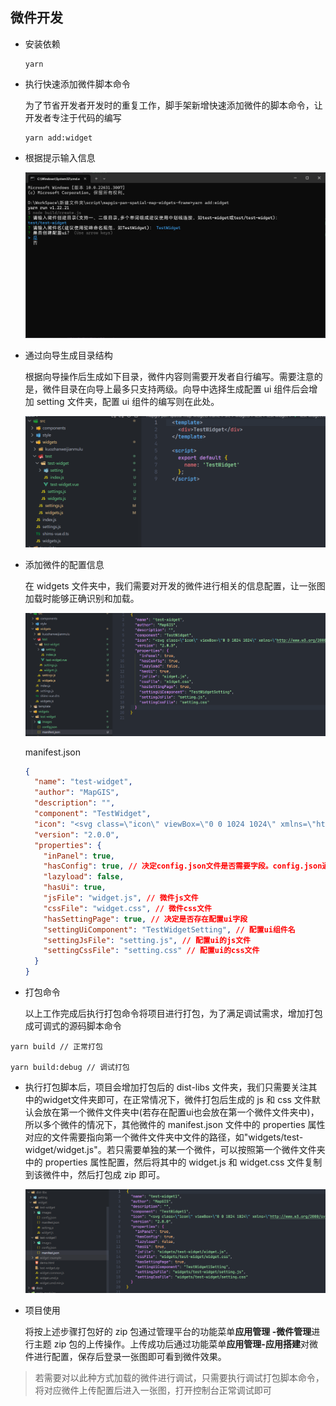 ## 微件开发

- 安装依赖

  ```
  yarn
  ```
- 执行快速添加微件脚本命令

  为了节省开发者开发时的重复工作，脚手架新增快速添加微件的脚本命令，让开发者专注于代码的编写

  ```
  yarn add:widget
  ```
- 根据提示输入信息

  ![img](./docs/images/运行时加载微件包-微件创建向导.png "微件创建向导")
- 通过向导生成目录结构

  根据向导操作后生成如下目录，微件内容则需要开发者自行编写。需要注意的是，微件目录在向导上最多只支持两级。向导中选择生成配置 ui 组件后会增加 setting 文件夹，配置 ui 组件的编写则在此处。

  ![img](./docs/images/运行时加载微件包-微件创建目录结构.png "微件创建目录结构")
- 添加微件的配置信息

  在 widgets 文件夹中，我们需要对开发的微件进行相关的信息配置，让一张图加载时能够正确识别和加载。

  ![img](./docs/images/运行时加载微件包-微件配置.png "微件配置")

  manifest.json

  ```json
  {
    "name": "test-widget",
    "author": "MapGIS",
    "description": "",
    "component": "TestWidget",
    "icon": "<svg class=\"icon\" viewBox=\"0 0 1024 1024\" xmlns=\"http://www.w3.org/2000/svg\" width=\"200\" height=\"200\"><defs><style/></defs><path d=\"M512.931 27.694c-272.167 0-492.8 218.436-492.8 487.891 0 269.456 220.633 487.876 492.8 487.876 272.166 0 492.8-218.42 492.8-487.876-.001-269.455-220.634-487.891-492.8-487.891zm-.653 882.593c-219.298 0-397.059-176.005-397.059-393.119 0-217.099 177.761-393.104 397.059-393.104 219.282 0 397.059 176.005 397.059 393.104 0 217.114-177.776 393.119-397.059 393.119zm-.062-493.116c-26.325 0-47.668 21.146-47.668 47.209l.171 287.621c0 26.078 21.358 47.209 47.684 47.209 26.342 0 47.685-21.131 47.685-47.209l-.171-287.621c-.001-26.064-21.344-47.209-47.701-47.209zm0-171.241c-28.281 0-51.223 22.713-51.223 50.729l.187 1.521c0 28.015 22.942 50.729 51.239 50.729s51.239-22.714 51.239-50.729l-.187-1.521c0-28.016-22.942-50.729-51.255-50.729z\"/></svg>",
    "version": "2.0.0",
    "properties": {
      "inPanel": true,
      "hasConfig": true, // 决定config.json文件是否需要字段。config.json通常记录微件的配置信息
      "lazyload": false,
      "hasUi": true,
      "jsFile": "widget.js", // 微件js文件
      "cssFile": "widget.css", // 微件css文件
      "hasSettingPage": true, // 决定是否存在配置ui字段
      "settingUiComponent": "TestWidgetSetting", // 配置ui组件名
      "settingJsFile": "setting.js", // 配置ui的js文件
      "settingCssFile": "setting.css" // 配置ui的css文件
    }
  }
  ```
- 打包命令

  以上工作完成后执行打包命令将项目进行打包，为了满足调试需求，增加打包成可调式的源码脚本命令

```
yarn build // 正常打包

yarn build:debug // 调试打包
```

- 执行打包脚本后，项目会增加打包后的 dist-libs 文件夹，我们只需要关注其中的widget文件夹即可，在正常情况下，微件打包后生成的 js 和 css 文件默认会放在第一个微件文件夹中(若存在配置ui也会放在第一个微件文件夹中)，所以多个微件的情况下，其他微件的 manifest.json 文件中的 properties 属性对应的文件需要指向第一个微件文件夹中文件的路径，如"widgets/test-widget/widget.js"。若只需要单独的某一个微件，可以按照第一个微件文件夹中的 properties 属性配置，然后将其中的 widget.js 和 widget.css 文件复制到该微件中，然后打包成 zip 即可。

  ![img](./docs/images/运行时加载微件包-微件打包.png "微件打包")
- 项目使用

  将按上述步骤打包好的 zip 包通过管理平台的功能菜单**应用管理 -微件管理**进行主题 zip 包的上传操作。上传成功后通过功能菜单**应用管理-应用搭建**对微件进行配置，保存后登录一张图即可看到微件效果。

> 若需要对以此种方式加载的微件进行调试，只需要执行调试打包脚本命令，将对应微件上传配置后进入一张图，打开控制台正常调试即可
